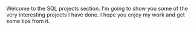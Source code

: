 Welcome to the SQL projects section. I'm going to show you some of the very interesting projects I have done. I hope you enjoy my work and get some tips from it. 
